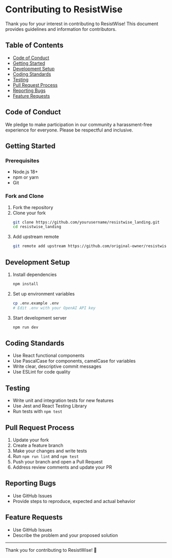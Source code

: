 # Contributing to ResistWise

Thank you for your interest in contributing to ResistWise! This document provides guidelines and information for contributors.

## Table of Contents
- [Code of Conduct](#code-of-conduct)
- [Getting Started](#getting-started)
- [Development Setup](#development-setup)
- [Coding Standards](#coding-standards)
- [Testing](#testing)
- [Pull Request Process](#pull-request-process)
- [Reporting Bugs](#reporting-bugs)
- [Feature Requests](#feature-requests)

## Code of Conduct

We pledge to make participation in our community a harassment-free experience for everyone. Please be respectful and inclusive.

## Getting Started

### Prerequisites
- Node.js 18+
- npm or yarn
- Git

### Fork and Clone
1. Fork the repository
2. Clone your fork
   ```bash
   git clone https://github.com/yourusername/resistwise_landing.git
   cd resistwise_landing
   ```
3. Add upstream remote
   ```bash
   git remote add upstream https://github.com/original-owner/resistwise_landing.git
   ```

## Development Setup

1. Install dependencies
   ```bash
   npm install
   ```
2. Set up environment variables
   ```bash
   cp .env.example .env
   # Edit .env with your OpenAI API key
   ```
3. Start development server
   ```bash
   npm run dev
   ```

## Coding Standards
- Use React functional components
- Use PascalCase for components, camelCase for variables
- Write clear, descriptive commit messages
- Use ESLint for code quality

## Testing
- Write unit and integration tests for new features
- Use Jest and React Testing Library
- Run tests with `npm test`

## Pull Request Process
1. Update your fork
2. Create a feature branch
3. Make your changes and write tests
4. Run `npm run lint` and `npm test`
5. Push your branch and open a Pull Request
6. Address review comments and update your PR

## Reporting Bugs
- Use GitHub Issues
- Provide steps to reproduce, expected and actual behavior

## Feature Requests
- Use GitHub Issues
- Describe the problem and your proposed solution

---
Thank you for contributing to ResistWise! 🚀 